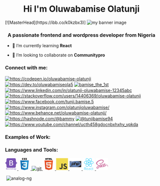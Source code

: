 <h1 align="center">Hi I'm Oluwabamise Olatunji</h1>
[![MasterHead](https://ibb.co/k0kzbx3)]
<img src="https://ibb.co/k0kzbx3" alt="my banner image" height="600">
<h3 align="center">A passionate frontend and wordpress developer from Nigeria</h3>

- 🌱 I’m currently learning **React**

- 👯 I’m looking to collaborate on **Communitypro**

<h3 align="left">Connect with me:</h3>
<p align="left">
<a href="https://codepen.io/https://codepen.io/oluwabamise-olatunji" target="blank"><img align="center" src="https://raw.githubusercontent.com/rahuldkjain/github-profile-readme-generator/master/src/images/icons/Social/codepen.svg" alt="https://codepen.io/oluwabamise-olatunji" height="30" width="40" /></a>
<a href="https://dev.to/https://dev.to/oluwabamiseola5" target="blank"><img align="center" src="https://raw.githubusercontent.com/rahuldkjain/github-profile-readme-generator/master/src/images/icons/Social/devto.svg" alt="https://dev.to/oluwabamiseola5" height="30" width="40" /></a>
<a href="https://twitter.com/bamise_the_1st" target="blank"><img align="center" src="https://raw.githubusercontent.com/rahuldkjain/github-profile-readme-generator/master/src/images/icons/Social/twitter.svg" alt="bamise_the_1st" height="30" width="40" /></a>
<a href="https://linkedin.com/in/https://www.linkedin.com/in/olatunji-oluwabamise-12345abc" target="blank"><img align="center" src="https://raw.githubusercontent.com/rahuldkjain/github-profile-readme-generator/master/src/images/icons/Social/linked-in-alt.svg" alt="https://www.linkedin.com/in/olatunji-oluwabamise-12345abc" height="30" width="40" /></a>
<a href="https://stackoverflow.com/users/https://stackoverflow.com/users/14406369/oluwabamise-olatunji" target="blank"><img align="center" src="https://raw.githubusercontent.com/rahuldkjain/github-profile-readme-generator/master/src/images/icons/Social/stack-overflow.svg" alt="https://stackoverflow.com/users/14406369/oluwabamise-olatunji" height="30" width="40" /></a>
<a href="https://fb.com/https://www.facebook.com/tunji.bamise.5" target="blank"><img align="center" src="https://raw.githubusercontent.com/rahuldkjain/github-profile-readme-generator/master/src/images/icons/Social/facebook.svg" alt="https://www.facebook.com/tunji.bamise.5" height="30" width="40" /></a>
<a href="https://instagram.com/https://www.instagram.com/olatunjioluwabamise/" target="blank"><img align="center" src="https://raw.githubusercontent.com/rahuldkjain/github-profile-readme-generator/master/src/images/icons/Social/instagram.svg" alt="https://www.instagram.com/olatunjioluwabamise/" height="30" width="40" /></a>
<a href="https://www.behance.net/https://www.behance.net/oluwabamise-olatunji/" target="blank"><img align="center" src="https://raw.githubusercontent.com/rahuldkjain/github-profile-readme-generator/master/src/images/icons/Social/behance.svg" alt="https://www.behance.net/oluwabamise-olatunji/" height="30" width="40" /></a>
<a href="https://hashnode.com/https://hashnode.com/@bammy" target="blank"><img align="center" src="https://raw.githubusercontent.com/rahuldkjain/github-profile-readme-generator/master/src/images/icons/Social/hashnode.svg" alt="https://hashnode.com/@bammy" height="30" width="40" /></a>
<a href="https://medium.com/@tunjibamise94" target="blank"><img align="center" src="https://raw.githubusercontent.com/rahuldkjain/github-profile-readme-generator/master/src/images/icons/Social/medium.svg" alt="@tunjibamise94" height="30" width="40" /></a>
<a href="https://www.youtube.com/c/https://www.youtube.com/channel/ucth458gdocnbxhxhy_vpkda" target="blank"><img align="center" src="https://raw.githubusercontent.com/rahuldkjain/github-profile-readme-generator/master/src/images/icons/Social/youtube.svg" alt="https://www.youtube.com/channel/ucth458gdocnbxhxhy_vpkda" height="30" width="40" /></a>
</p>

<h3 align="left">Examples of Work:</h3>

<h3 align="left">Languages and Tools:</h3>
<p align="left"> <a href="https://getbootstrap.com" target="_blank" rel="noreferrer"> <img src="https://raw.githubusercontent.com/devicons/devicon/master/icons/bootstrap/bootstrap-plain-wordmark.svg" alt="bootstrap" width="40" height="40"/> </a> <a href="https://www.w3schools.com/css/" target="_blank" rel="noreferrer"> <img src="https://raw.githubusercontent.com/devicons/devicon/master/icons/css3/css3-original-wordmark.svg" alt="css3" width="40" height="40"/> </a> <a href="https://git-scm.com/" target="_blank" rel="noreferrer"> <img src="https://www.vectorlogo.zone/logos/git-scm/git-scm-icon.svg" alt="git" width="40" height="40"/> </a> <a href="https://www.w3.org/html/" target="_blank" rel="noreferrer"> <img src="https://raw.githubusercontent.com/devicons/devicon/master/icons/html5/html5-original-wordmark.svg" alt="html5" width="40" height="40"/> </a> <a href="https://developer.mozilla.org/en-US/docs/Web/JavaScript" target="_blank" rel="noreferrer"> <img src="https://raw.githubusercontent.com/devicons/devicon/master/icons/javascript/javascript-original.svg" alt="javascript" width="40" height="40"/> </a> <a href="https://www.php.net" target="_blank" rel="noreferrer"> <img src="https://raw.githubusercontent.com/devicons/devicon/master/icons/php/php-original.svg" alt="php" width="40" height="40"/> </a> <a href="https://reactjs.org/" target="_blank" rel="noreferrer"> <img src="https://raw.githubusercontent.com/devicons/devicon/master/icons/react/react-original-wordmark.svg" alt="react" width="40" height="40"/> </a> <a href="https://sass-lang.com" target="_blank" rel="noreferrer"> <img src="https://raw.githubusercontent.com/devicons/devicon/master/icons/sass/sass-original.svg" alt="sass" width="40" height="40"/> </a> </p>

<p>&nbsp;<img align="center" src="https://github-readme-stats.vercel.app/api?username=analog-ng&show_icons=true&locale=en" alt="analog-ng" /></p>
